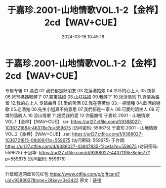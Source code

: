 ﻿---
title: 于嘉珍.2001-山地情歌VOL.1-2【金桦】2cd【WAV+CUE】
date: 2024-03-16 10:45:18
categories: WAV车载音乐、镜像
tags: 华语中文
---
# 于嘉珍.2001-山地情歌VOL.1-2【金桦】2cd【WAV+CUE】

专辑专辑
01.漂泊
02.我們都是好朋友
03.花蓮港姑娘
04.冷冷的心上人
05.夜夢
06.爸爸媽媽喝醉了
07.臺東姑娘
08.山莊姑娘
09.我醉了
10.淡淡情愁
11.真情為誰留
12.我的心上人
专辑曲目
01.愛的苦酒
02.我在等著你
03.一把情種
04.飲酒的戀歌
05.老酒鬼
06.先生小姐真不夠意思
07.我們都是一家人
08.可愛的陌生人
09.可憐的落魄人
10.涼山情歌
11.接受我的愛
12.你最無情
于嘉珍.2001 - 山地情歌 VOL.1【金桦】【WAV+CUE】.rar:
https://url27.ctfile.com/f/9388027-1036721884-46378e?p=559675
(访问密码: 559675)
于嘉珍.2001 - 山地情歌 VOL.2【金桦】【WAV+CUE】.rar: https://url27.ctfile.com/f/9388027-1036721815-08d094?p=559675
(访问密码: 559675)
于台烟: https://url27.ctfile.com/d/9388027-43807935-f2cefa?p=559675
(访问密码: 559675)
于冠华: https://url27.ctfile.com/d/9388027-44371195-8e5e77?p=559675
(访问密码: 559675)
**************************
升级城通网盘10元红包 https://www.ctfile.com/p/giftcard?uid=9388027&type=2&key=3e3422
原文：[链接](https://blog.sina.com.cn/s/blog_1647c7e76010314qg.html)